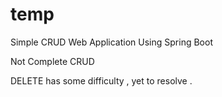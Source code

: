 # temp

Simple CRUD Web Application Using Spring Boot

Not Complete CRUD 

DELETE has some difficulty , yet to resolve .



